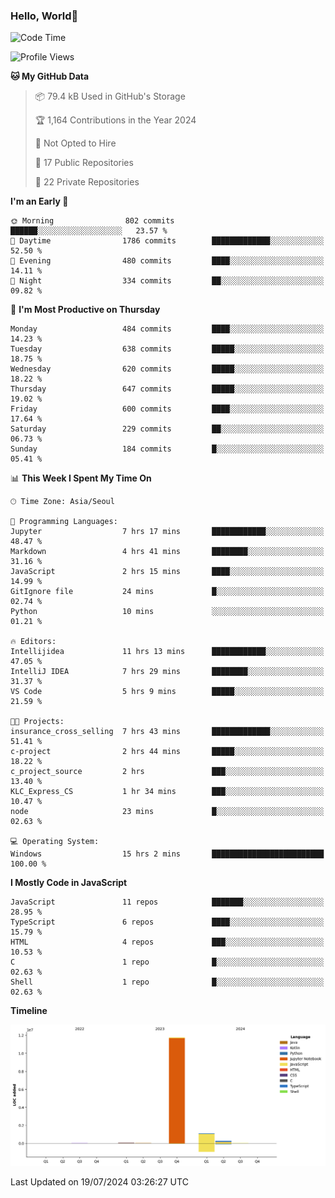 
### Hello, World🐤

<!--START_SECTION:waka-->
![Code Time](http://img.shields.io/badge/Code%20Time-507%20hrs%2042%20mins-blue)

![Profile Views](http://img.shields.io/badge/Profile%20Views-20-blue)

**🐱 My GitHub Data** 

> 📦 79.4 kB Used in GitHub's Storage 
 > 
> 🏆 1,164 Contributions in the Year 2024
 > 
> 🚫 Not Opted to Hire
 > 
> 📜 17 Public Repositories 
 > 
> 🔑 22 Private Repositories 
 > 
**I'm an Early 🐤** 

```text
🌞 Morning                802 commits         ██████░░░░░░░░░░░░░░░░░░░   23.57 % 
🌆 Daytime                1786 commits        █████████████░░░░░░░░░░░░   52.50 % 
🌃 Evening                480 commits         ████░░░░░░░░░░░░░░░░░░░░░   14.11 % 
🌙 Night                  334 commits         ██░░░░░░░░░░░░░░░░░░░░░░░   09.82 % 
```
📅 **I'm Most Productive on Thursday** 

```text
Monday                   484 commits         ████░░░░░░░░░░░░░░░░░░░░░   14.23 % 
Tuesday                  638 commits         █████░░░░░░░░░░░░░░░░░░░░   18.75 % 
Wednesday                620 commits         █████░░░░░░░░░░░░░░░░░░░░   18.22 % 
Thursday                 647 commits         █████░░░░░░░░░░░░░░░░░░░░   19.02 % 
Friday                   600 commits         ████░░░░░░░░░░░░░░░░░░░░░   17.64 % 
Saturday                 229 commits         ██░░░░░░░░░░░░░░░░░░░░░░░   06.73 % 
Sunday                   184 commits         █░░░░░░░░░░░░░░░░░░░░░░░░   05.41 % 
```


📊 **This Week I Spent My Time On** 

```text
🕑︎ Time Zone: Asia/Seoul

💬 Programming Languages: 
Jupyter                  7 hrs 17 mins       ████████████░░░░░░░░░░░░░   48.47 % 
Markdown                 4 hrs 41 mins       ████████░░░░░░░░░░░░░░░░░   31.16 % 
JavaScript               2 hrs 15 mins       ████░░░░░░░░░░░░░░░░░░░░░   14.99 % 
GitIgnore file           24 mins             █░░░░░░░░░░░░░░░░░░░░░░░░   02.74 % 
Python                   10 mins             ░░░░░░░░░░░░░░░░░░░░░░░░░   01.21 % 

🔥 Editors: 
Intellijidea             11 hrs 13 mins      ████████████░░░░░░░░░░░░░   47.05 % 
IntelliJ IDEA            7 hrs 29 mins       ████████░░░░░░░░░░░░░░░░░   31.37 % 
VS Code                  5 hrs 9 mins        █████░░░░░░░░░░░░░░░░░░░░   21.59 % 

🐱‍💻 Projects: 
insurance_cross_selling  7 hrs 43 mins       █████████████░░░░░░░░░░░░   51.41 % 
c-project                2 hrs 44 mins       █████░░░░░░░░░░░░░░░░░░░░   18.22 % 
c_project_source         2 hrs               ███░░░░░░░░░░░░░░░░░░░░░░   13.40 % 
KLC_Express_CS           1 hr 34 mins        ███░░░░░░░░░░░░░░░░░░░░░░   10.47 % 
node                     23 mins             █░░░░░░░░░░░░░░░░░░░░░░░░   02.63 % 

💻 Operating System: 
Windows                  15 hrs 2 mins       █████████████████████████   100.00 % 
```

**I Mostly Code in JavaScript** 

```text
JavaScript               11 repos            ███████░░░░░░░░░░░░░░░░░░   28.95 % 
TypeScript               6 repos             ████░░░░░░░░░░░░░░░░░░░░░   15.79 % 
HTML                     4 repos             ███░░░░░░░░░░░░░░░░░░░░░░   10.53 % 
C                        1 repo              █░░░░░░░░░░░░░░░░░░░░░░░░   02.63 % 
Shell                    1 repo              █░░░░░░░░░░░░░░░░░░░░░░░░   02.63 % 
```



**Timeline**

![Lines of Code chart](https://raw.githubusercontent.com/jilpoom/jilpoom/main/assets/bar_graph.png)


 Last Updated on 19/07/2024 03:26:27 UTC
<!--END_SECTION:waka-->
